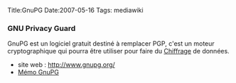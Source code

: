 Title:GnuPG
Date:2007-05-16
Tags:  mediawiki

### GNU Privacy Guard

GnuPG est un logiciel gratuit destiné à remplacer PGP, c'est un moteur
cryptographique qui pourra être utiliser pour faire du
[Chiffrage](chiffrage.hml "wikilink") de données.

-   site web : <http://www.gnupg.org/>
-   [Mémo GnuPG](memo-gnupg.hml "wikilink")

